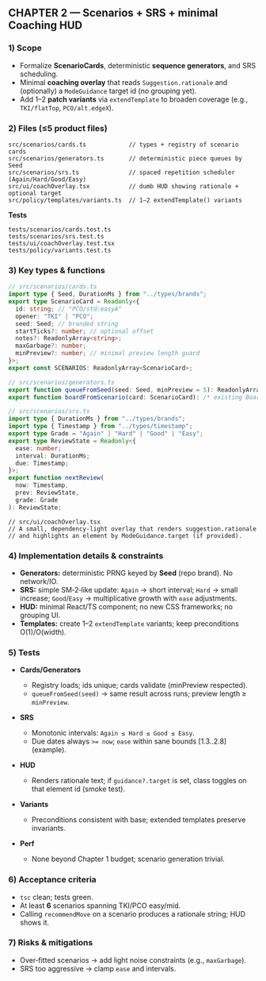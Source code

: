 ## CHAPTER 2 — Scenarios + SRS + minimal Coaching HUD

### 1) Scope

- Formalize **ScenarioCards**, deterministic **sequence generators**, and SRS scheduling.
- Minimal **coaching overlay** that reads `Suggestion.rationale` and (optionally) a `ModeGuidance` target id (no grouping yet).
- Add 1–2 **patch variants** via `extendTemplate` to broaden coverage (e.g., `TKI/flatTop`, `PCO/alt.edgeX`).

### 2) Files (≤5 product files)

```
src/scenarios/cards.ts            // types + registry of scenario cards
src/scenarios/generators.ts       // deterministic piece queues by Seed
src/scenarios/srs.ts              // spaced repetition scheduler (Again/Hard/Good/Easy)
src/ui/coachOverlay.tsx           // dumb HUD showing rationale + optional target
src/policy/templates/variants.ts  // 1–2 extendTemplate() variants
```

**Tests**

```
tests/scenarios/cards.test.ts
tests/scenarios/srs.test.ts
tests/ui/coachOverlay.test.tsx
tests/policy/variants.test.ts
```

### 3) Key types & functions

```ts
// src/scenarios/cards.ts
import type { Seed, DurationMs } from "../types/brands";
export type ScenarioCard = Readonly<{
  id: string; // "PCO/std:easyA"
  opener: "TKI" | "PCO";
  seed: Seed; // branded string
  startTicks?: number; // optional offset
  notes?: ReadonlyArray<string>;
  maxGarbage?: number;
  minPreview?: number; // minimal preview length guard
}>;
export const SCENARIOS: ReadonlyArray<ScenarioCard>;
```

```ts
// src/scenarios/generators.ts
export function queueFromSeed(seed: Seed, minPreview = 5): ReadonlyArray<string>;
export function boardFromScenario(card: ScenarioCard): /* existing Board/GameState builder */;
```

```ts
// src/scenarios/srs.ts
import type { DurationMs } from "../types/brands";
import type { Timestamp } from "../types/timestamp";
export type Grade = "Again" | "Hard" | "Good" | "Easy";
export type ReviewState = Readonly<{
  ease: number;
  interval: DurationMs;
  due: Timestamp;
}>;
export function nextReview(
  now: Timestamp,
  prev: ReviewState,
  grade: Grade
): ReviewState;
```

```tsx
// src/ui/coachOverlay.tsx
// A small, dependency-light overlay that renders suggestion.rationale
// and highlights an element by ModeGuidance.target (if provided).
```

### 4) Implementation details & constraints

- **Generators:** deterministic PRNG keyed by **Seed** (repo brand). No network/IO.
- **SRS:** simple SM‑2‑like update: `Again` → short interval; `Hard` → small increase; `Good`/`Easy` → multiplicative growth with `ease` adjustments.
- **HUD:** minimal React/TS component; no new CSS frameworks; no grouping UI.
- **Templates:** create 1–2 `extendTemplate` variants; keep preconditions O(1)/O(width).

### 5) Tests

- **Cards/Generators**
  - Registry loads; ids unique; cards validate (minPreview respected).
  - `queueFromSeed(seed)` → same result across runs; preview length ≥ `minPreview`.

- **SRS**
  - Monotonic intervals: `Again ≤ Hard ≤ Good ≤ Easy`.
  - Due dates always `>= now`; `ease` within sane bounds \[1.3..2.8] (example).

- **HUD**
  - Renders rationale text; if `guidance?.target` is set, class toggles on that element id (smoke test).

- **Variants**
  - Preconditions consistent with base; extended templates preserve invariants.

- **Perf**
  - None beyond Chapter 1 budget; scenario generation trivial.

### 6) Acceptance criteria

- `tsc` clean; tests green.
- At least **6** scenarios spanning TKI/PCO easy/mid.
- Calling `recommendMove` on a scenario produces a rationale string; HUD shows it.

### 7) Risks & mitigations

- Over‑fitted scenarios → add light noise constraints (e.g., `maxGarbage`).
- SRS too aggressive → clamp `ease` and intervals.
